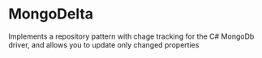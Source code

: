 # MongoDelta
Implements a repository pattern with chage tracking for the C# MongoDb driver, and allows you to update only changed properties
